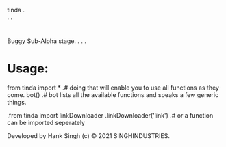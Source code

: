 tinda
.  
.
.
#
Buggy Sub-Alpha stage.
.
.
.

# Usage:
from tinda import *
.# doing that will enable you to use all functions as they come.
bot()
.# bot lists all the available functions and speaks a few generic things.

.from tinda import linkDownloader
.linkDownloader('link')
.# or a function can be imported seperately


Developed by Hank Singh (c)
© 2021 SINGHINDUSTRIES.

